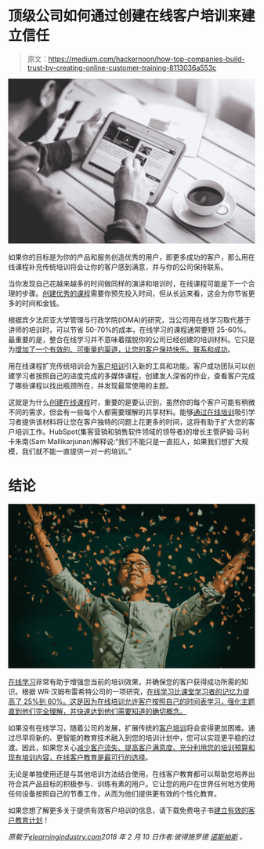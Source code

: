 # 顶级公司如何通过创建在线客户培训来建立信任

> 原文：<https://medium.com/hackernoon/how-top-companies-build-trust-by-creating-online-customer-training-8113036a553c>

![](img/01479a354d47a5b5e05bf132263674c9.png)

如果你的目标是为你的产品和服务创造优秀的用户，即更多成功的客户，那么用在线课程补充传统培训将会让你的客户感到满意，并与你的公司保持联系。

当你发现自己花越来越多的时间做同样的演讲和培训时，在线课程可能是下一个合理的步骤。[创建优秀的课程](https://elearningindustry.com/free-ebooks/building-effective-customer-education-programs)需要你预先投入时间，但从长远来看，这会为你节省更多的时间和金钱。

根据宾夕法尼亚大学管理与行政学院(IOMA)的研究，当公司用在线学习取代基于讲师的培训时，可以节省 50-70%的成本，在线学习的课程通常要短 25-60%。最重要的是，整合在线学习并不意味着摆脱你的公司已经创建的培训材料。它只是为[增加了一个有效的、可衡量的渠道，让您的客户保持快乐、联系和成功](https://elearningindustry.com/free-ebooks/building-effective-customer-education-programs)。

用在线课程扩充传统培训会为[客户培训](https://www.northpass.com/blog/why-customer-education-is-the-investment-that-keeps-on-giving)引入新的工具和功能。客户成功团队可以创建学习者按照自己的进度完成的多媒体课程，创建发人深省的作业，查看客户完成了哪些课程以找出瓶颈所在，并发现最常使用的主题。

这就是为什么[创建在线课程](https://medium.com/u/fed42abd9a40#step-content-3)时，重要的是要认识到，虽然你的每个客户可能有稍微不同的需求，但会有一些每个人都需要理解的共享材料。能够[通过在线培训](https://www.northpass.com/beginners-guide-to-online-training/engage-your-target-learners-archived#step-content-4)吸引学习者提供该材料将让您在客户独特的问题上花更多的时间，这将有助于扩大您的客户培训工作。HubSpot(集客营销和销售软件领域的领导者)的增长主管萨姆·马利卡朱南(Sam Mallikarjunan)解释说:“我们不能只是一直招人，如果我们想扩大规模，我们就不能一直提供一对一的培训。”

# 结论

![](img/4a863a99a285d0c290e6180a8eea70cb.png)

[在线学习](https://elearningindustry.com/launch-an-online-training-center-less-30-days)非常有助于增强您当前的培训效果，并确保您的客户获得成功所需的知识。根据 WR·汉姆布雷希特公司的一项研究，[在线学习比课堂学习者的记忆力提高了 25%到 60%。这是因为在线培训允许客户按照自己的时间表学习，强化主题直到他们完全理解，并快速达到他们需要知道的确切概念。](https://elearningindustry.com/try-4-tactics-craft-unforgettable-online-learning-experiences)

如果没有在线学习，随着公司的发展，扩展传统的[客户培训](https://www.northpass.com/blog/six-steps-to-an-effective-customer-onboarding-program)将会变得更加困难。通过尽早将新的、更智能的教育技术融入到您的培训计划中，您可以实现更平稳的过渡。因此，如果您关心[减少客户流失、提高客户满意度、充分利用您的培训预算和现有培训内容，在线客户教育是最可行的选择](https://www.northpass.com/building-effective-customer-education-programs)。

无论是单独使用还是与其他培训方法结合使用，在线客户教育都可以帮助您培养出符合其产品目标的积极参与、训练有素的用户。它让您的用户在世界任何地方使用任何设备按照自己的节奏工作，从而为他们提供更有效的个性化教育。

如果您想了解更多关于提供有效客户培训的信息，请下载免费电子书[建立有效的客户教育计划](https://elearningindustry.com/free-ebooks/building-effective-customer-education-programs)！

*原载于*[*elearningindustry.com*](https://elearningindustry.com/online-customer-training-courses-create-original)*2018 年 2 月 10 日作者:彼得施罗德* [*诺斯帕斯*](https://www.northpass.com/) *。*